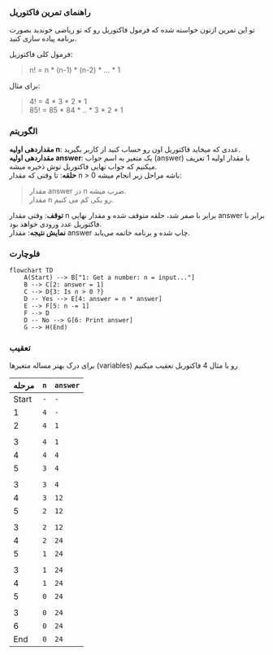### راهنمای تمرین فاکتوریل

تو این تمرین ازتون خواسته شده که فرمول فاکتوریل رو که تو ریاضی خوندید بصورت برنامه پیاده سازی کنید.

فرمول کلی فاکتوریل:

> n! = n \* (n-1) \* (n-2) \* ... \* 1

برای مثال:

> 4! = 4 \* 3 \* 2 \* 1  
> 85! = 85 \* 84 \* .. \* 3 \* 2 \* 1

### الگوریتم

**مقداردهی اولیه n**: عددی که میخاید فاکتوریل اون رو حساب کنید از کاربر بگیرید.  
**مقداردهی اولیه answer**: یک متغیر به اسم جواب (answer) با مقدار اولیه 1 تعریف میکنیم که جواب نهایی فاکتوریل توش ذخیره میشه.  
**حلقه**: تا وقتی که مقدار n > 0 باشه مراحل زیر انجام میشه:

> مقدار answer در n ضرب میشه.  
> مقدار n رو یکی کم می کنیم.

**توقف**: وقتی مقدار n برابر با صفر شد، حلقه متوقف شده و مقدار نهایی answer برابر با فاکتوریل عدد ورودی خواهد بود.  
**نمایش نتیجه**: مقدار answer چاپ شده و برنامه خاتمه می‌یابد.

### فلوچارت

```mermaid
flowchart TD
    A(Start) --> B["1: Get a number: n = input..."]
    B --> C[2: answer = 1]
    C --> D{3: Is n > 0 ?}
    D -- Yes --> E[4: answer = n * answer]
    E --> F[5: n -= 1]
    F --> D
    D -- No --> G[6: Print answer]
    G --> H(End)
```

### تعقیب

برای درک بهتر مساله متغیرها (variables) رو با مثال 4 فاکتوریل تعقیب میکنیم

| مرحله | `n` | `answer` |
| ----- | --- | -------- |
| Start | `-` | `-`      |
| 1     | `4` | `-`      |
| 2     | `4` | `1`      |
|       |     |          |
| 3     | `4` | `1`      |
| 4     | `4` | `4`      |
| 5     | `3` | `4`      |
|       |     |          |
| 3     | `3` | `4`      |
| 4     | `3` | `12`     |
| 5     | `2` | `12`     |
|       |     |          |
| 3     | `2` | `12`     |
| 4     | `2` | `24`     |
| 5     | `1` | `24`     |
|       |     |          |
| 3     | `1` | `24`     |
| 4     | `1` | `24`     |
| 5     | `0` | `24`     |
|       |     |          |
| 3     | `0` | `24`     |
| 6     | `0` | `24`     |
| End   | `0` | `24`     |
